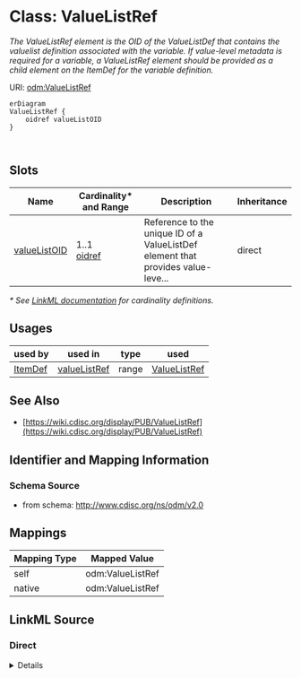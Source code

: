 # Class: ValueListRef

_The ValueListRef element is the OID of the ValueListDef that contains the valuelist definition associated with the variable. If value-level metadata is required for a variable, a ValueListRef element should be provided as a child element on the ItemDef for the variable definition._




URI: [odm:ValueListRef](http://www.cdisc.org/ns/odm/v2.0/ValueListRef)


```mermaid
erDiagram
ValueListRef {
    oidref valueListOID  
}



```



<!-- no inheritance hierarchy -->


## Slots

| Name | Cardinality* and Range | Description | Inheritance |
| ---  | --- | --- | --- |
| [valueListOID](valueListOID.md) | 1..1 <br/> [oidref](oidref.md) | Reference to the unique ID of a ValueListDef element that provides value-leve... | direct |

_* See [LinkML documentation](https://linkml.io/linkml/schemas/slots.html#slot-cardinality) for cardinality definitions._




## Usages

| used by | used in | type | used |
| ---  | --- | --- | --- |
| [ItemDef](ItemDef.md) | [valueListRef](valueListRef.md) | range | [ValueListRef](ValueListRef.md) |






## See Also

* [https://wiki.cdisc.org/display/PUB/ValueListRef](https://wiki.cdisc.org/display/PUB/ValueListRef)

## Identifier and Mapping Information







### Schema Source


* from schema: http://www.cdisc.org/ns/odm/v2.0





## Mappings

| Mapping Type | Mapped Value |
| ---  | ---  |
| self | odm:ValueListRef |
| native | odm:ValueListRef |





## LinkML Source

<!-- TODO: investigate https://stackoverflow.com/questions/37606292/how-to-create-tabbed-code-blocks-in-mkdocs-or-sphinx -->

### Direct

<details>
```yaml
name: ValueListRef
description: The ValueListRef element is the OID of the ValueListDef that contains
  the valuelist definition associated with the variable. If value-level metadata is
  required for a variable, a ValueListRef element should be provided as a child element
  on the ItemDef for the variable definition.
from_schema: http://www.cdisc.org/ns/odm/v2.0
see_also:
- https://wiki.cdisc.org/display/PUB/ValueListRef
rank: 1000
slots:
- valueListOID
slot_usage:
  valueListOID:
    name: valueListOID
    description: Reference to the unique ID of a ValueListDef element that provides
      value-level metadata.
    comments:
    - 'Required

      range: oidref

      Must match the OID of a ValueListDef in the same MetaDataVersion.'
    domain_of:
    - ValueListRef
    range: oidref
    required: true
class_uri: odm:ValueListRef

```
</details>

### Induced

<details>
```yaml
name: ValueListRef
description: The ValueListRef element is the OID of the ValueListDef that contains
  the valuelist definition associated with the variable. If value-level metadata is
  required for a variable, a ValueListRef element should be provided as a child element
  on the ItemDef for the variable definition.
from_schema: http://www.cdisc.org/ns/odm/v2.0
see_also:
- https://wiki.cdisc.org/display/PUB/ValueListRef
rank: 1000
slot_usage:
  valueListOID:
    name: valueListOID
    description: Reference to the unique ID of a ValueListDef element that provides
      value-level metadata.
    comments:
    - 'Required

      range: oidref

      Must match the OID of a ValueListDef in the same MetaDataVersion.'
    domain_of:
    - ValueListRef
    range: oidref
    required: true
attributes:
  valueListOID:
    name: valueListOID
    description: Reference to the unique ID of a ValueListDef element that provides
      value-level metadata.
    comments:
    - 'Required

      range: oidref

      Must match the OID of a ValueListDef in the same MetaDataVersion.'
    from_schema: http://www.cdisc.org/ns/odm/v2.0
    rank: 1000
    alias: valueListOID
    owner: ValueListRef
    domain_of:
    - ValueListRef
    range: oidref
    required: true
class_uri: odm:ValueListRef

```
</details>